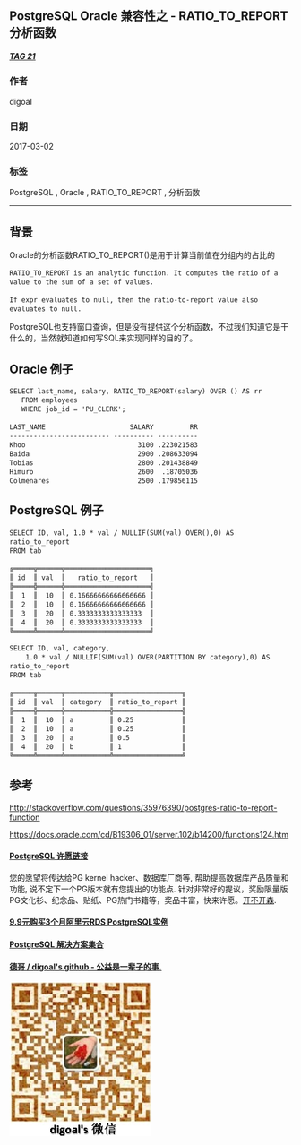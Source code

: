 ## PostgreSQL Oracle 兼容性之 - RATIO_TO_REPORT 分析函数  
##### [TAG 21](../class/21.md)
                    
### 作者                    
digoal                    
                    
### 日期                    
2017-03-02                    
                    
### 标签                    
PostgreSQL , Oracle , RATIO_TO_REPORT , 分析函数      
            
----           
            
## 背景     
Oracle的分析函数RATIO_TO_REPORT()是用于计算当前值在分组内的占比的  
  
```  
RATIO_TO_REPORT is an analytic function. It computes the ratio of a value to the sum of a set of values.   
  
If expr evaluates to null, then the ratio-to-report value also evaluates to null.  
```  
  
PostgreSQL也支持窗口查询，但是没有提供这个分析函数，不过我们知道它是干什么的，当然就知道如何写SQL来实现同样的目的了。  
  
## Oracle 例子  
  
```  
SELECT last_name, salary, RATIO_TO_REPORT(salary) OVER () AS rr  
   FROM employees  
   WHERE job_id = 'PU_CLERK';  
  
LAST_NAME                     SALARY         RR  
------------------------- ---------- ----------  
Khoo                            3100 .223021583  
Baida                           2900 .208633094  
Tobias                          2800 .201438849  
Himuro                          2600  .18705036  
Colmenares                      2500 .179856115  
```  
  
## PostgreSQL 例子  
  
```  
SELECT ID, val, 1.0 * val / NULLIF(SUM(val) OVER(),0) AS ratio_to_report  
FROM tab  
  
╔═════╦══════╦═════════════════════╗  
║ id  ║ val  ║   ratio_to_report   ║  
╠═════╬══════╬═════════════════════╣  
║  1  ║  10  ║ 0.16666666666666666 ║  
║  2  ║  10  ║ 0.16666666666666666 ║  
║  3  ║  20  ║ 0.3333333333333333  ║  
║  4  ║  20  ║ 0.3333333333333333  ║  
╚═════╩══════╩═════════════════════╝  
```  
  
```  
SELECT ID, val, category,  
    1.0 * val / NULLIF(SUM(val) OVER(PARTITION BY category),0) AS ratio_to_report  
FROM tab  
  
╔═════╦══════╦═══════════╦═════════════════╗  
║ id  ║ val  ║ category  ║ ratio_to_report ║  
╠═════╬══════╬═══════════╬═════════════════╣  
║  1  ║  10  ║ a         ║ 0.25            ║  
║  2  ║  10  ║ a         ║ 0.25            ║  
║  3  ║  20  ║ a         ║ 0.5             ║  
║  4  ║  20  ║ b         ║ 1               ║  
╚═════╩══════╩═══════════╩═════════════════╝  
```  
  
## 参考  
http://stackoverflow.com/questions/35976390/postgres-ratio-to-report-function  
  
https://docs.oracle.com/cd/B19306_01/server.102/b14200/functions124.htm  
  
  
  
  
  
  
  
  
  
  
  
  
  
  
  
  
  
  
  
  
  
  
  
  
  
  
  
  
  
  
  
  
  
  
  
  
  
  
  
  
  
  
  
  
  
  
  
  
  
  
  
  
  
  
  
  
  
  
  
  
  
  
  
  
  
  
  
  
  
  
  
  
  
#### [PostgreSQL 许愿链接](https://github.com/digoal/blog/issues/76 "269ac3d1c492e938c0191101c7238216")
您的愿望将传达给PG kernel hacker、数据库厂商等, 帮助提高数据库产品质量和功能, 说不定下一个PG版本就有您提出的功能点. 针对非常好的提议，奖励限量版PG文化衫、纪念品、贴纸、PG热门书籍等，奖品丰富，快来许愿。[开不开森](https://github.com/digoal/blog/issues/76 "269ac3d1c492e938c0191101c7238216").  
  
  
#### [9.9元购买3个月阿里云RDS PostgreSQL实例](https://www.aliyun.com/database/postgresqlactivity "57258f76c37864c6e6d23383d05714ea")
  
  
#### [PostgreSQL 解决方案集合](https://yq.aliyun.com/topic/118 "40cff096e9ed7122c512b35d8561d9c8")
  
  
#### [德哥 / digoal's github - 公益是一辈子的事.](https://github.com/digoal/blog/blob/master/README.md "22709685feb7cab07d30f30387f0a9ae")
  
  
![digoal's wechat](../pic/digoal_weixin.jpg "f7ad92eeba24523fd47a6e1a0e691b59")
  
